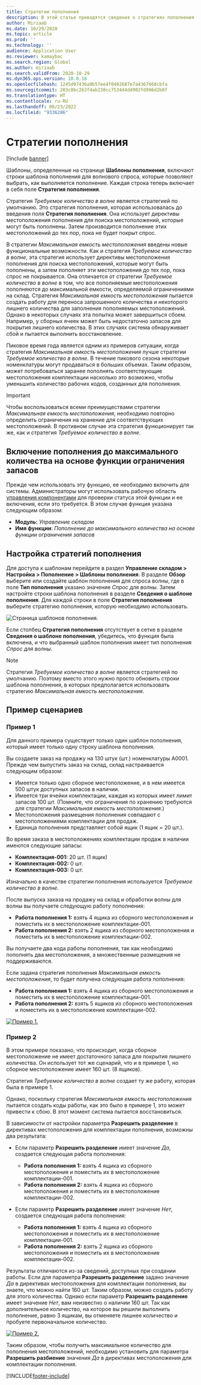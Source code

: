 ```yaml
---
title: Стратегии пополнения
description: В этой статье приводятся сведения о стратегиях пополнения и объясняется, как использовать поле стратегии пополнения в строках шаблона пополнения по спросу волны, чтобы выбрать способ выполнения пополнения.
author: Mirzaab
ms.date: 10/29/2020
ms.topic: article
ms.prod: ''
ms.technology: ''
audience: Application User
ms.reviewer: kamaybac
ms.search.region: Global
ms.author: mirzaab
ms.search.validFrom: 2020-10-29
ms.dyn365.ops.version: 10.0.16
ms.openlocfilehash: 1245d07436a9b57ee4f0402687e7a4367668cbfa
ms.sourcegitcommit: 203c8bc263f4ab238cc7534d4dd902fd996d2b0f
ms.translationtype: HT
ms.contentlocale: ru-RU
ms.lasthandoff: 08/23/2022
ms.locfileid: "9336286"
---
```

# <a name="replenishment-strategies"></a>Стратегии пополнения

[!include [banner](../includes/banner.md)]

Шаблоны, определенные на странице **Шаблоны пополнения**, включают строки шаблона пополнения для волнового спроса, которые позволяют выбрать, как выполняется пополнение. Каждая строка теперь включает в себя поле **Стратегия пополнения**.

Стратегия *Требуемое количество в волне* является стратегией по умолчанию. Это стратегия пополнения, которая использовалась до введения поля **Стратегия пополнения**. Она использует директивы местоположения пополнения для поиска местоположений, которые могут быть пополнены. Затем производится пополнение этих местоположений до тех пор, пока не будет покрыт спрос.

В стратегии *Максимальная емкость местоположения* введены новые функциональные возможности. Как и стратегия *Требуемое количество в волне*, эта стратегия использует директивы местоположения пополнения для поиска местоположений, которые могут быть пополнены, а затем пополняет эти местоположения до тех пор, пока спрос не покрывается. Она отличается от стратегии *Требуемое количество в волне* в том, что все пополняемые местоположения пополняются до максимальной емкости, определяемой ограничениями на склад. Стратегия *Максимальная емкость местоположения* пытается создать работу для переноса запрошенного количества и некоторого лишнего количества для заполнения пополняемых местоположений. Однако в некоторых случаях эта попытка может завершиться сбоем. Например, у сборных ячеек может быть недостаточно запасов для покрытия лишнего количества. В этих случаях система обнаруживает сбой и пытается выполнить восстановление.

Пиковое время года является одним из примеров ситуации, когда стратегия *Максимальная емкость местоположения* лучше стратегии *Требуемое количество в волне*. В течение пикового сезона некоторые номенклатуры могут продаваться в больших объемах. Таким образом, может потребоваться заранее пополнять соответствующие местоположения комплектации насколько это возможно, чтобы уменьшить количество рабочих кодов, созданных для пополнения.

> [!IMPORTANT]
> Чтобы воспользоваться всеми преимуществами стратегии *Максимальная емкость местоположения*, необходимо повторно определить ограничения на хранение для соответствующих местоположений. В противном случае эта стратегия функционирует так же, как и стратегия *Требуемое количество в волне*.

## <a name="turn-on-the-replenish-to-max-based-on-stocking-limits-feature"></a>Включение пополнения до максимального количества на основе функции ограничения запасов

Прежде чем использовать эту функцию, ее необходимо включить для системы. Администраторы могут использовать рабочую область [управления компонентами](../../fin-ops-core/fin-ops/get-started/feature-management/feature-management-overview.md) для проверки статуса этой функции и ее включения, если это требуется. В этом случае функция указана следующим образом:

- **Модуль:** *Управление складом*
- **Имя функции**: *Пополнение до максимального количества на основе функции ограничения запасов*

## <a name="set-up-replenishment-strategies"></a>Настройка стратегий пополнения

Для доступа к шаблонам перейдите в раздел **Управление складом \> Настройка \> Пополнение \> Шаблоны пополнения**. В разделе **Обзор** выберите или создайте шаблон пополнения для спроса волны, где в поле **Тип пополнения** указано значение *Спрос для волны*. Затем настройте строки шаблона пополнения в разделе **Сведения о шаблоне пополнения**. Для каждой строки в поле **Стратегия пополнения** выберите стратегию пополнения, которую необходимо использовать.

![Страница шаблонов пополнения.](media/ReplenTempWaveDmdMaxLocCap.png "Страница шаблонов пополнения")

Если столбец **Стратегия пополнения** отсутствует в сетке в разделе **Сведения о шаблоне пополнения**, убедитесь, что функция была включена, и что выбранный шаблон пополнения имеет тип пополнения *Спрос для волны*.

> [!NOTE]
> Стратегия *Требуемое количество в волне* является стратегией по умолчанию. Поэтому вместо этого нужно просто обновить строки шаблона пополнения, в которых предполагается использовать стратегию *Максимальная емкость местоположения*.

## <a name="example-scenarios"></a>Пример сценариев

### <a name="example-1"></a>Пример 1

Для данного примера существует только один шаблон пополнения, который имеет только одну строку шаблона пополнения.

Вы создаете заказ на продажу на 130 штук (шт.) номенклатуры A0001. Прежде чем выпустить заказ на склад, склад настраивается следующим образом:

- Имеется только одно сборное местоположение, и в нем имеется 500 штук доступных запасов в наличии.
- Имеется три ячейки комплектации, каждая из которых имеет лимит запасов 100 шт. (Помните, что ограничения по хранению требуются для стратегии *Максимальная емкость местоположения*.)
- Местоположения размещения пополнения совпадают с местоположениями комплектации для продаж.
- Единица пополнения представляет собой ящик (1 ящик = 20 шт.).

Во время заказа в местоположениях комплектации продаж в наличии имеются следующие запасы:

- **Комплектация-001:** 20 шт. (1 ящик)
- **Комплектация-002:** 0 шт.
- **Комплектация-003:** 0 шт.

Изначально в качестве стратегии пополнения используется *Требуемое количество в волне*.

После выпуска заказа на продажу на склад и обработки волны для волны вы получаете следующую работу пополнения:

- **Работа пополнения 1:** взять 4 ящика из сборного местоположения и поместить их в местоположение комплектации-001.
- **Работа пополнения 2:** взять 2 ящика из сборного местоположения и поместить их в местоположение комплектации-002.

Вы получаете два кода работы пополнения, так как необходимо пополнять два местоположения, а множественные размещения не поддерживаются.

Если задана стратегия пополнения *Максимальная емкость местоположения*, то будет получена следующая работа пополнения:

- **Работа пополнения 1:** взять 4 ящика из сборного местоположения и поместить их в местоположение комплектации-001.
- **Работа пополнения 2:** взять 5 ящиков из сборного местоположения и поместить их в местоположение комплектации-002.

[![Пример 1.](media/ReplenTemp_example_1.png "Пример 1")](media/ReplenTemp_example_1_large.png)

### <a name="example-2"></a>Пример 2

В этом примере показано, что происходит, когда сборное местоположение не имеет достаточного запаса для покрытия лишнего количества. Он использует тот же сценарий, что и в примере 1, но сборное местоположение имеет 160 шт. (8 ящиков).

Стратегия *Требуемое количество в волне* создает ту же работу, которая была в примере 1.

Однако, поскольку стратегия *Максимальная емкость местоположения* пытается создать коды работы, как это было в примере 1, это может привести к сбою. В этот момент система пытается восстановиться.

В зависимости от настройки параметра **Разрешить разделение** в директивах местоположения для комплектации пополнения, возможны два результата:

- Если параметр **Разрешить разделение** имеет значение *Да*, создается следующая работа пополнения:

    - **Работа пополнения 1:** взять 4 ящика из сборного местоположения и поместить их в местоположение комплектации-001.
    - **Работа пополнения 2:** взять 4 ящика из сборного местоположения и поместить их в местоположение комплектации-002.

- Если параметр **Разрешить разделение** имеет значение *Нет*, создается следующая работа пополнения:

    - **Работа пополнения 1:** взять 4 ящика из сборного местоположения и поместить их в местоположение комплектации-001.
    - **Работа пополнения 2:** взять 2 ящика из сборного местоположения и поместить их в местоположение комплектации-002.

Результаты отличаются из-за сведений, доступных при создании работы. Если для параметра **Разрешить разделение** задано значение *Да* в директивах местоположения для комплектации пополнения, вы знаете, что можно найти 160 шт. Таким образом, можно создать работу для этого количества. Однако если параметр **Разрешить разделение** имеет значение *Нет*, вам неизвестно о наличии 160 шт. Так как дополнительное количество, на которое вы решили выполнить пополнение, равно 3 ящикам, вы отменяете лишнее количество и пробуете первоначальное количество.

[![Пример 2.](media/ReplenTemp_example_2.png "Пример 2")](media/ReplenTemp_example_2_large.png)

Таким образом, чтобы получить максимальное количество для пополнения местоположений, необходимо установить для параметра **Разрешить разбиение** значения *Да* в директивах местоположения для комплектации пополнения.


[!INCLUDE[footer-include](../../includes/footer-banner.md)]